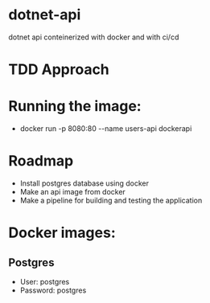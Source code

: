 # dotnet-api

dotnet api conteinerized with docker and with ci/cd

# TDD Approach

# Running the image:
- docker run -p 8080:80 --name users-api dockerapi
# Roadmap
- Install postgres database using docker
- Make an api image from docker
- Make a pipeline for building and testing the application

# Docker images:
## Postgres
- User: postgres
- Password: postgres